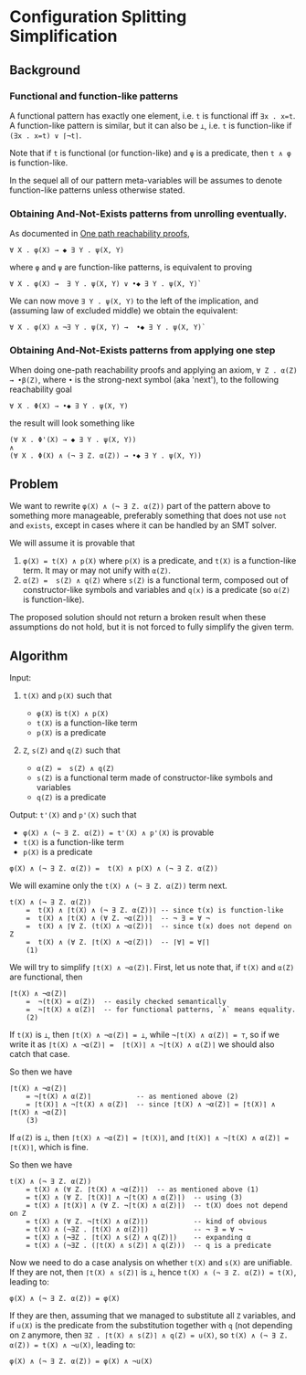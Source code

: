 Configuration Splitting Simplification
======================================

Background
----------

### Functional and function-like patterns

A functional pattern has exactly one element, i.e. `t` is functional iff
`∃x . x=t`. A function-like pattern is similar, but it can also be `⊥`, i.e.
`t` is function-like if `(∃x . x=t) ∨ ⌈¬t⌉`.

Note that if `t` is functional (or function-like) and `φ` is a predicate,
then `t ∧ φ` is function-like.

In the sequel all of our pattern meta-variables will be assumes to denote
function-like patterns unless otherwise stated.

### Obtaining And-Not-Exists patterns from unrolling eventually.

As documented in [One path reachability proofs](2018-11-08-One-Path-Reachability-Proofs.md),
```
∀ X . φ(X) → ◆ ∃ Y . ψ(X, Y)
```
where `φ` and `ψ` are function-like patterns, is equivalent to proving
```
∀ X . φ(X) →  ∃ Y . ψ(X, Y) ∨ •◆ ∃ Y . ψ(X, Y)`
```

We can now move `∃ Y . ψ(X, Y)` to the left of the implication,
and (assuming law of excluded middle) we obtain the equivalent:
```
∀ X . φ(X) ∧ ¬∃ Y . ψ(X, Y) →  •◆ ∃ Y . ψ(X, Y)`
```

### Obtaining And-Not-Exists patterns from applying one step

When doing one-path reachability proofs and applying an axiom,
`∀ Z . α(Z) → •β(Z)`, where `•` is the strong-next symbol (aka 'next'),
to the following reachability goal
```
∀ X . Φ(X) → •◆ ∃ Y . ψ(X, Y)
```
the result will look something like
```
(∀ X . Φ'(X) → ◆ ∃ Y . ψ(X, Y))
∧
(∀ X . Φ(X) ∧ (¬ ∃ Z. α(Z)) → •◆ ∃ Y . ψ(X, Y))
```

Problem
-------

We want to rewrite `φ(X) ∧ (¬ ∃ Z. α(Z))` part of the pattern above
to something more manageable, preferably something that does not use `not`
and `exists`, except in cases where it can be handled by an SMT solver.

We will assume it is provable that
1. `φ(X) = t(X) ∧ p(X)` where `p(X)` is a predicate,
   and `t(X)` is a function-like term. It may or may not unify with `α(Z)`.
1. `α(Z) =  s(Z) ∧ q(Z)` where `s(Z)` is a functional term,
   composed out of constructor-like symbols and variables
   and `q(x)` is a predicate (so `α(Z)` is function-like).

The proposed solution should not return a broken result when these assumptions
do not hold, but it is not forced to fully simplify the given term.

Algorithm
---------

Input:

1. `t(X)` and `p(X)` such that

   - `φ(X)` is `t(X) ∧ p(X)`
   - `t(X)` is a function-like term
   - `p(X)` is a predicate

1. `Z`, `s(Z)` and `q(Z)` such that

   - `α(Z) =  s(Z) ∧ q(Z)`
   - `s(Z)` is a functional term made of constructor-like symbols and variables
   - `q(Z)` is a predicate
   

Output: `t'(X)` and `p'(X)` such that

   - `φ(X) ∧ (¬ ∃ Z. α(Z)) = t'(X) ∧ p'(X)` is provable
   - `t(X)` is a function-like term
   - `p(X)` is a predicate


```
φ(X) ∧ (¬ ∃ Z. α(Z)) =  t(X) ∧ p(X) ∧ (¬ ∃ Z. α(Z))
```
We will examine only the `t(X) ∧ (¬ ∃ Z. α(Z))` term next.
```
t(X) ∧ (¬ ∃ Z. α(Z))
    =  t(X) ∧ ⌈t(X) ∧ (¬ ∃ Z. α(Z))⌉ -- since t(x) is function-like
    =  t(X) ∧ ⌈t(X) ∧ (∀ Z. ¬α(Z))⌉  -- ¬ ∃ = ∀ ¬
    =  t(X) ∧ ⌈∀ Z. (t(X) ∧ ¬α(Z))⌉  -- since t(x) does not depend on Z
    =  t(X) ∧ (∀ Z. ⌈t(X) ∧ ¬α(Z)⌉)  -- ⌈∀⌉ = ∀⌈⌉
    (1)
```

We will try to simplify `⌈t(X) ∧ ¬α(Z)⌉`.
First, let us note that, if `t(X)` and `α(Z)` are functional, then
```
⌈t(X) ∧ ¬α(Z)⌉
    =  ¬(t(X) = α(Z))  -- easily checked semantically
    =  ¬⌈t(X) ∧ α(Z)⌉  -- for functional patterns, `∧` means equality.
    (2)
```

If `t(X)` is `⊥`, then `⌈t(X) ∧ ¬α(Z)⌉ = ⊥`, while `¬⌈t(X) ∧ α(Z)⌉ = ⊤`, so if
we write it as `⌈t(X) ∧ ¬α(Z)⌉ =  ⌈t(X)⌉ ∧ ¬⌈t(X) ∧ α(Z)⌉` we should also catch
that case.

So then we have
```
⌈t(X) ∧ ¬α(Z)⌉
    = ¬⌈t(X) ∧ α(Z)⌉           -- as mentioned above (2)
    = ⌈t(X)⌉ ∧ ¬⌈t(X) ∧ α(Z)⌉  -- since ⌈t(X) ∧ ¬α(Z)⌉ = ⌈t(X)⌉ ∧ ⌈t(X) ∧ ¬α(Z)⌉
    (3)
```

If `α(Z)` is `⊥`, then `⌈t(X) ∧ ¬α(Z)⌉ = ⌈t(X)⌉`,
and `⌈t(X)⌉ ∧ ¬⌈t(X) ∧ α(Z)⌉ = ⌈t(X)⌉`, which is fine.

So then we have
```
t(X) ∧ (¬ ∃ Z. α(Z))
    = t(X) ∧ (∀ Z. ⌈t(X) ∧ ¬α(Z)⌉)  -- as mentioned above (1)
    = t(X) ∧ (∀ Z. ⌈t(X)⌉ ∧ ¬⌈t(X) ∧ α(Z)⌉)  -- using (3)
    = t(X) ∧ ⌈t(X)⌉ ∧ (∀ Z. ¬⌈t(X) ∧ α(Z)⌉)  -- t(X) does not depend on Z
    = t(X) ∧ (∀ Z. ¬⌈t(X) ∧ α(Z)⌉)           -- kind of obvious
    = t(X) ∧ (¬∃Z . ⌈t(X) ∧ α(Z)⌉)           -- ¬ ∃ = ∀ ¬
    = t(X) ∧ (¬∃Z . ⌈t(X) ∧ s(Z) ∧ q(Z)⌉)    -- expanding α
    = t(X) ∧ (¬∃Z . (⌈t(X) ∧ s(Z)⌉ ∧ q(Z)))  -- q is a predicate
```

Now we need to do a case analysis on whether `t(X)` and `s(X)` are unifiable.
If they are not, then `⌈t(X) ∧ s(Z)⌉` is `⊥`,
hence `t(X) ∧ (¬ ∃ Z. α(Z)) = t(X)`, leading to:
```
φ(X) ∧ (¬ ∃ Z. α(Z)) = φ(X)
```
If they are then, assuming that we managed to substitute all `Z` variables,
and if `u(X)` is the predicate from the substitution together with `q`
(not depending on `Z` anymore, then
`∃Z . ⌈t(X) ∧ s(Z)⌉ ∧ q(Z) = u(X)`, so `t(X) ∧ (¬ ∃ Z. α(Z)) = t(X) ∧ ¬u(X)`,
leading to:
```
φ(X) ∧ (¬ ∃ Z. α(Z)) = φ(X) ∧ ¬u(X)
```
